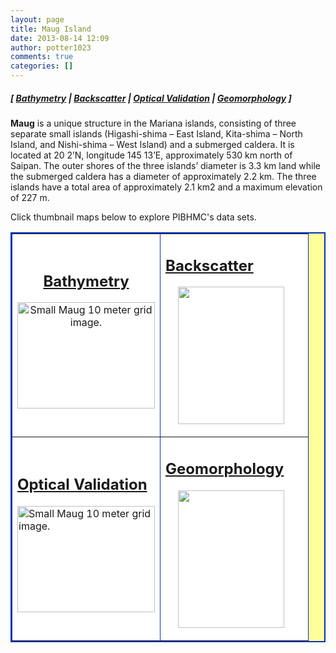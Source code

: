 ```yaml
---
layout: page
title: Maug Island
date: 2013-08-14 12:09
author: potter1023
comments: true
categories: []
---
```

<h5 class="no_margin-top">[ <a href="http://www.soest.hawaii.edu/pibhmc/cms/data-by-location/cnmi-guam/maug-island/maug-island-bathymetry">Bathymetry</a> | <span class="style1"><a href="http://www.soest.hawaii.edu/pibhmc/cms/data-by-location/cnmi-guam/maug-island/maug-island-backscatter">Backscatter</a></span> | <a href="http://www.soest.hawaii.edu/pibhmc/cms/data-by-location/cnmi-guam/maug-island/maug-island-optical-validation">Optical Validation</a></span> | <a href="http://www.soest.hawaii.edu/pibhmc/cms/data-by-location/cnmi-guam/maug-island/maug-island-geomorphology">Geomorphology</a> ]</h5>

<p><strong>Maug</strong> is a unique structure in the Mariana islands, consisting of three separate small islands (Higashi-shima &#8211; East Island, Kita-shima &#8211; North Island, and Nishi-shima &#8211; West Island) and a submerged caldera. It is located at 20 2&#8217;N, longitude 145 13&#8217;E, approximately 530 km north of Saipan. The outer shores of the three islands&#8217; diameter is 3.3 km land while the submerged caldera has a diameter of approximately 2.2 km. The three islands have a total area of approximately 2.1 km2 and a maximum elevation of 227 m.</p>

<p>Click thumbnail maps below to explore PIBHMC's data sets. </p>

<table bgcolor="#ffff99" border="2" bordercolor="#0033bd" cellpadding="2" cellspacing="4" width="445">

<tbody>

<tr>

<td align="center" bgcolor="#ffffff" height="200" valign="middle" width="220">

<h2 class="no_margin-top"><a href="http://www.soest.hawaii.edu/pibhmc/cms/data-by-location/cnmi-guam/maug-island/maug-island-bathymetry">Bathymetry</a></h2>

<a href="http://www.soest.hawaii.edu/pibhmc/cms/data-by-location/cnmi-guam/maug-island/maug-island-bathymetry"><img src="http://www.soest.hawaii.edu/pibhmc/CNMI_images/maug_10m_220.jpg" alt="Small Maug 10 meter grid image." title="Go to Maug bathymetry page." align="top" border="0" height="170" hspace="0" vspace="0" width="220" /></a></td>

<td bordercolor="#0066CC" bgcolor="#ffffff" height="200" width="220">

<h2 class="no_margin-top-deadlink"><a href="http://www.soest.hawaii.edu/pibhmc/cms/data-by-location/cnmi-guam/maug-island/maug-island-backscatter">Backscatter</a></h2>

<p class="no_margin-top"><a href="http://www.soest.hawaii.edu/pibhmc/cms/data-by-location/cnmi-guam/maug-island/maug-island-backscatter"><img src="http://www.soest.hawaii.edu/pibhmc/CNMI_images/maug_8101_220.jpg" title="" align="top" border="0" height="220" hspace="20" vspace="0" width="170" /></a></p>

</td>

</tr>

<tr>

<td bgcolor="#ffffff" height="220" valign="middle" width="220">

<h2 class="no_margin-top-deadlink"><a href="http://www.soest.hawaii.edu/pibhmc/cms/data-by-location/cnmi-guam/maug-island/maug-island-optical-validation">Optical Validation</a></h2>

<p class="no_margin-top"><a href="http://www.soest.hawaii.edu/pibhmc/cms/data-by-location/cnmi-guam/maug-island/maug-island-optical-validation"><img src="http://www.soest.hawaii.edu/pibhmc/CNMI_images/mau_toad_220.jpg" alt="Small Maug 10 meter grid image." title="Go to Maug bathymetry page." align="top" border="0" height="170" vspace="0" width="220" /></a></p>

</td>

<td bgcolor="#ffffff" height="220" valign="middle" width="220">

<h2 class="no_margin-top-deadlink"><a href="http://www.soest.hawaii.edu/pibhmc/cms/data-by-location/cnmi-guam/maug-island/maug-island-geomorphology">Geomorphology</a></h2>

<p class="no_margin-top"><a href="http://www.soest.hawaii.edu/pibhmc/cms/data-by-location/cnmi-guam/maug-island/maug-island-geomorphology"><img src="http://www.soest.hawaii.edu/pibhmc/CNMI_images/maug_10m_BPIstructures_220.jpg" title="" align="top" border="0" height="220" hspace="20" vspace="0" width="170" /></a></p>

</td>

</tr>

</tbody>

</table>
